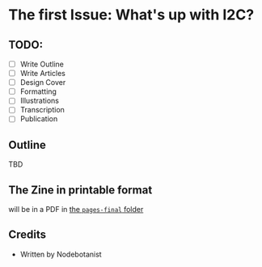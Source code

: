 # The first Issue: What's up with I2C?

## TODO:

- [ ] Write Outline
- [ ] Write Articles
- [ ] Design Cover
- [ ] Formatting
- [ ] Illustrations
- [ ] Transcription
- [ ] Publication

## Outline

TBD

## The Zine in printable format

will be in a PDF in [the `pages-final` folder](./pages-final)

## Credits

* Written by Nodebotanist